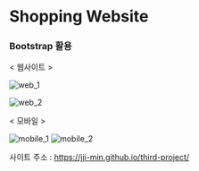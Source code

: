 # Shopping Website

### Bootstrap 활용

< 웹사이트 >

![web_1](https://github.com/jji-min/third-project/assets/162656013/0b1e2226-51ec-43b0-8257-9d043a2793af)

![web_2](https://github.com/jji-min/third-project/assets/162656013/e713a01f-7aeb-4696-9902-4ef5458654da)


< 모바일 >

![mobile_1](https://github.com/jji-min/third-project/assets/162656013/bd353434-90f4-472a-b74a-a87f62293447)
![mobile_2](https://github.com/jji-min/third-project/assets/162656013/671bc6d8-4cd1-4640-9580-9d42a81289e9)

사이트 주소 : <https://jji-min.github.io/third-project/>
